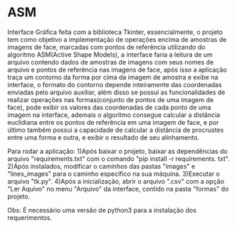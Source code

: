 # ASM
Interface Gráfica feita com a biblioteca Tkinter, essencialmente, o projeto tem como objetivo a implementação de operações encima de amostras de imagens de face, marcadas com pontos de referência utilizando do algoritmo ASM(Active Shape Models), a interface faria a leitura de um arquivo contendo dados de amostras de imagens com seus nomes de arquivo e pontos de referência nas imagens de face, após isso a aplicação traça um contorno da forma por cima da imagem de amostra e exibe na interface, o formato do contorno depende inteiramente das coordenadas enviadas pelo arquivo auxiliar, além disso se possui as funcionalidades de realizar operações nas formas(conjunto de pontos de uma imagem de face), pode exibir os valores das coordenadas de cada ponto de uma imagem na interface, ademais o algoritmo consegue calcular a distância euclidiana entre os pontos de referência em uma imagem de face, e por último também possui a capacidade de calcular a distância de procrustes entre uma forma e outra, e exibir o resultado de seu alinhamento.

Para rodar a aplicação:
  1)Após baixar o projeto, baixar as dependências do arquivo "requirements.txt" com o comando "pip install -r requirements. txt".
  2)Após instalados, modificar o caminhos das pastas "images" e "lines_images" para o caminho específico na sua máquina.
  3)Executar o arquivo "tk.py".
  4)Após a inicialização, abrir o arquivo ".csv" com a opção "Ler Aquivo" no menu "Arquivo" da interface, contido na pasta "formas" do projeto.

Obs: É necessário uma versão de python3 para a instalação dos requerimentos.
